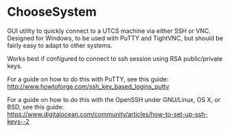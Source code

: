 ChooseSystem
============

GUI utility to quickly connect to a UTCS machine via either SSH or VNC.
Designed for Windows, to be used with PuTTY and TightVNC, but should be fairly easy to adapt to other systems.

Works best if configured to connect to ssh session using RSA public/private keys.

For a guide on how to do this with PuTTY, see this guide:
http://www.howtoforge.com/ssh_key_based_logins_putty

For a guide on how to do this with the OpenSSH under GNU/Linux, OS X, or BSD, see this guide:
https://www.digitalocean.com/community/articles/how-to-set-up-ssh-keys--2
